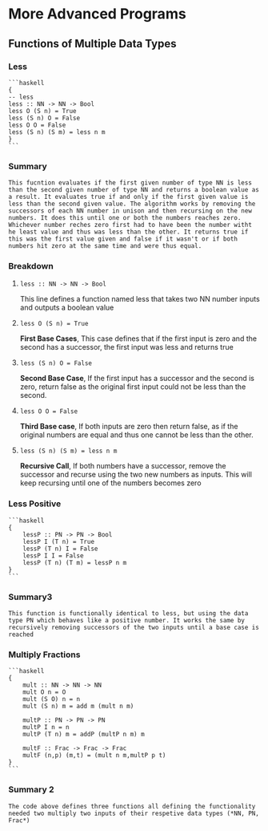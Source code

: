# More Advanced Programs

## Functions of Multiple Data Types

### Less

    ```haskell
    {
    -- less
    less :: NN -> NN -> Bool
    less O (S n) = True
    less (S n) O = False
    less O O = False
    less (S n) (S m) = less n m
    }
    ```

### Summary

    This fucntion evaluates if the first given number of type NN is less than the second given number of type NN and returns a boolean value as a result. It evaluates true if and only if the first given value is less than the second given value. The algorithm works by removing the successors of each NN number in unison and then recursing on the new numbers. It does this until one or both the numbers reaches zero. Whichever number reches zero first had to have been the number witht he least value and thus was less than the other. It returns true if this was the first value given and false if it wasn't or if both numbers hit zero at the same time and were thus equal.

### Breakdown

1. `less :: NN -> NN -> Bool`

    This line defines a function named less that takes two NN number inputs and outputs a boolean value

2. `less O (S n) = True`

    **First Base Cases**, This case defines that if the first input is zero and the second has a successor, the first input was less and returns true

3. `less (S n) O = False`

    **Second Base Case**, If the first input has a successor and the second is zero, return false as the original first input could not be less than the second.

4. `less O O = False`

    **Third Base case**, If both inputs are zero then return false, as if the original numbers are equal and thus one cannot be less than the other.

5. `less (S n) (S m) = less n m`

    **Recursive Call**, If both numbers have a successor, remove the successor and recurse using the two new numbers as inputs. This will keep recursing until one of the numbers becomes zero

### Less Positive

    ```haskell
    {
        lessP :: PN -> PN -> Bool
        lessP I (T n) = True
        lessP (T n) I = False
        lessP I I = False
        lessP (T n) (T m) = lessP n m 
    }
    ```

### Summary3

    This function is functionally identical to less, but using the data type PN which behaves like a positive number. It works the same by recursively removing successors of the two inputs until a base case is reached

### Multiply Fractions

    ```haskell
    {
        mult :: NN -> NN -> NN
        mult O n = O
        mult (S O) n = n
        mult (S n) m = add m (mult n m)

        multP :: PN -> PN -> PN
        multP I n = n
        multP (T n) m = addP (multP n m) m

        multF :: Frac -> Frac -> Frac
        multF (n,p) (m,t) = (mult n m,multP p t)
    }
    ```

### Summary 2

    The code above defines three functions all defining the functionality needed two multiply two inputs of their respetive data types (*NN, PN, Frac*) 
